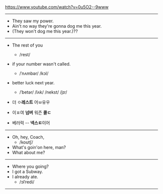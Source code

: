 <https://www.youtube.com/watch?v=0u5O2--9www>

---------------------------------------------------------


- They saw my power.
- Ain't no way they're gonna dog me this year.
- (They won't dog me this year.)??

---------------------------------------------------------

- The rest of you
  - /rest/
- if your number wasn't called.
  - /ˈnʌmbər/  /kɔl/
- better luck next year.
  - /ˈbetər/  /lʌk/  /nekst/  /jɪr/

- 더 ㅇ**레스트** 어ㅂ유우
- 이ㅍ여 **넘버** 워즌 **콜ㄷ**
- 베러럭 -- **넥스ㅌ**이어
---------------------------------------------------------
- Oh, hey, Coach,
  - /koʊtʃ/
- What's goin'on here, man?
- What about me?

---------------------------------------------------------

- Where you going?
- I got a Subway.
- I already ate.
  -  /ɔlˈredi/







---------------------------------------------------------

